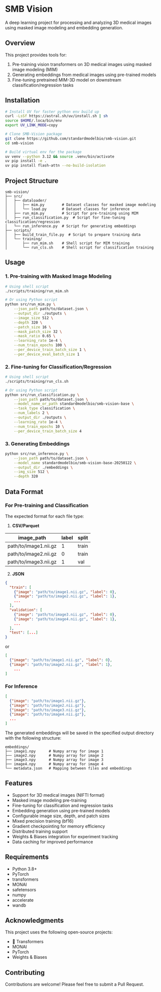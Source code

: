 # SMB Vision

A deep learning project for processing and analyzing 3D medical images using masked image modeling and embedding generation.

## Overview

This project provides tools for:
1. Pre-training vision transformers on 3D medical images using masked image modeling (MIM)
2. Generating embeddings from medical images using pre-trained models
3. Fine-tuning pretrained MIM-3D model on downstream classification/regression tasks

## Installation

```bash
# Install UV for faster python env build up
curl -LsSf https://astral.sh/uv/install.sh | sh
source $HOME/.loca/bin/env
export UV_LINK_MODE=copy

# Clone SMB-Vision package
git clone https://github.com/standardmodelbio/smb-vision.git
cd smb-vision

# Build virtual env for the package
uv venv --python 3.12 && source .venv/bin/activate
uv pip install -e .
uv pip install flash-attn --no-build-isolation
```

## Project Structure

```
smb-vision/
├── src/
│   ├── dataloader/
│   │   ├── mim.py        # Dataset classes for masked image modeling
│   │   └── load.py       # Dataset classes for inference
│   ├── run_mim.py        # Script for pre-training using MIM
│   ├── run_classification.py  # Script for fine-tuning classification/regression
│   └── run_inference.py  # Script for generating embeddings
├── scripts/
│   ├── build_train_file.py  # Script to prepare training data
│   └── training/
│       ├── run_mim.sh    # Shell script for MIM training
│       └── run_cls.sh    # Shell script for classification training
```

## Usage

### 1. Pre-training with Masked Image Modeling

```bash
# Using shell script
./scripts/training/run_mim.sh

# Or using Python script
python src/run_mim.py \
    --json_path path/to/dataset.json \
    --output_dir ./outputs \
    --image_size 512 \
    --depth 320 \
    --patch_size 16 \
    --mask_patch_size 32 \
    --mask_ratio 0.65 \
    --learning_rate 1e-4 \
    --num_train_epochs 100 \
    --per_device_train_batch_size 1 \
    --per_device_eval_batch_size 1
```

### 2. Fine-tuning for Classification/Regression

```bash
# Using shell script
./scripts/training/run_cls.sh

# Or using Python script
python src/run_classification.py \
    --json_path path/to/dataset.json \
    --model_name_or_path standardmodelbio/smb-vision-base \
    --task_type classification \
    --num_labels 2 \
    --output_dir ./outputs \
    --learning_rate 1e-4 \
    --num_train_epochs 10 \
    --per_device_train_batch_size 4
```

### 3. Generating Embeddings

```bash
python src/run_inference.py \
    --json_path path/to/dataset.json \
    --model_name standardmodelbio/smb-vision-base-20250122 \
    --output_dir ./embeddings \
    --img_size 512 \
    --depth 320
```

## Data Format

### For Pre-training and Classification

The expected format for each file type:

1. **CSV/Parquet**

| image_path | label | split |
|------------|-------|-------|
| path/to/image1.nii.gz | 1 | train |
| path/to/image2.nii.gz | 0 | train |
| path/to/image3.nii.gz | 1 | val |

2. **JSON**

```json
{
  "train": [
    {"image": "path/to/image1.nii.gz", "label": 0},
    {"image": "path/to/image2.nii.gz", "label": 1},
    ...
  ],
  "validation": [
    {"image": "path/to/image3.nii.gz", "label": 0},
    {"image": "path/to/image4.nii.gz", "label": 1},
    ...
  ],
  "test": [...]
}
```
or
```json
[
  {"image": "path/to/image1.nii.gz", "label": 0},
  {"image": "path/to/image2.nii.gz", "label": 1},
    ...
]
```

### For Inference

```json
[
  {"image": "path/to/image1.nii.gz"},
  {"image": "path/to/image2.nii.gz"},
  {"image": "path/to/image3.nii.gz"},
  {"image": "path/to/image4.nii.gz"},
  ...
]
```

The generated embeddings will be saved in the specified output directory with the following structure:

```
embeddings/
├── image1.npy      # Numpy array for image 1
├── image2.npy      # Numpy array for image 2
├── image3.npy      # Numpy array for image 3
├── image4.npy      # Numpy array for image 4
└── metadata.json   # Mapping between files and embeddings
```

## Features

- Support for 3D medical images (NIFTI format)
- Masked image modeling pre-training
- Fine-tuning for classification and regression tasks
- Embedding generation using pre-trained models
- Configurable image size, depth, and patch sizes
- Mixed precision training (bf16)
- Gradient checkpointing for memory efficiency
- Distributed training support
- Weights & Biases integration for experiment tracking
- Data caching for improved performance

## Requirements

- Python 3.8+
- PyTorch
- transformers
- MONAI
- safetensors
- numpy
- accelerate
- wandb

## Acknowledgments

This project uses the following open-source projects:
- 🤗 Transformers
- MONAI
- PyTorch
- Weights & Biases

## Contributing

Contributions are welcome! Please feel free to submit a Pull Request.
